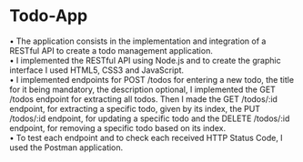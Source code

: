 # Todo-App

• The application consists in the implementation and integration of a RESTful API to create a todo management application.<br />
• I implemented the RESTful API using Node.js and to create the graphic interface I used HTML5, CSS3 and JavaScript.<br />
• I implemented endpoints for POST /todos for entering a new todo, the title for it being mandatory, the description optional, I implemented the GET /todos endpoint for extracting all todos. Then I made the GET /todos/:id endpoint, for extracting a specific todo, given by its index, the PUT /todos/:id endpoint, for updating a specific todo and the DELETE /todos/:id endpoint, for removing a specific todo based on its index.<br />
• To test each endpoint and to check each received HTTP Status Code, I used the Postman application.<br />
